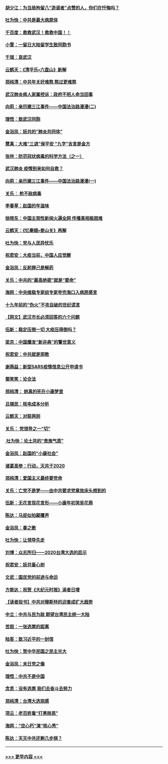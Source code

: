 #### [胡少江：为当局拘留八“造谣者”点赞的人，你们在忏悔吗？](../pages/nsc993/n11836801.md?t=02020131) 
#### [吐为快：中共是最大病原体](../pages/nsc993/n11836748.md?t=02020131) 
#### [千百度：救救武汉！救救中国！！](../pages/nsc993/n11836145.md?t=02020131) 
#### [小雪：一留日大陆留学生致同胞书](../pages/nsc993/n11834624.md?t=02020131) 
#### [千瑞：哀武汉](../pages/nsc993/n11833647.md?t=02020131) 
#### [云鹤天：《清平乐▪六盘山》新解](../pages/nsc993/n11833611.md?t=02020131) 
#### [郑纯清：中共年关好难熬 熬过更难熬](../pages/nsc993/n11833489.md?t=02020131) 
#### [武汉肺炎病人家属控诉：政府不把人命当回事](../pages/nsc993/n11833205.md?t=02020131) 
#### [向莉：亲历建三江事件——中国法治路漫漫(二)](../pages/nsc993/n11829102.md?t=02020131) 
#### [理悟：致武汉同胞](../pages/nsc993/n11831522.md?t=02020131) 
#### [金浴凤：妖共的“肺炎共同体”](../pages/nsc993/n11829448.md?t=02020131) 
#### [慧真：大难“三退”保平安 “九字”吉言是金方](../pages/nsc993/n11829501.md?t=02020131) 
#### [张林：防范冠状病毒的科学方法（之一）](../pages/nsc993/n11828618.md?t=02020131) 
#### [武汉肺炎 疫情到来如何自救？](../pages/nsc993/n11827632.md?t=02020131) 
#### [向莉：亲历建三江事件——中国法治路漫漫(一)](../pages/nsc993/n11827190.md?t=02020131) 
#### [关乐： 枪不敌病毒](../pages/nsc993/n11826746.md?t=02020131) 
#### [李春草：赵国的年滋味](../pages/nsc993/n11826321.md?t=02020131) 
#### [徐晓东：中国主观性新闻火遍全网 传播真相极困难](../pages/nsc993/n11826508.md?t=02020131) 
#### [云鹤天：《忆秦娥▪娄山关》再解](../pages/nsc993/n11824682.md?t=02020131) 
#### [吐为快：党与人民异忧乐](../pages/nsc993/n11824660.md?t=02020131) 
#### [祝君安：大疫当前，中国人应觉醒](../pages/nsc993/n11821946.md?t=02020131) 
#### [金浴凤：反躬罪己是解药](../pages/nsc993/n11820280.md?t=02020131) 
#### [关乐：中共的“最高绝密”就是“要命”](../pages/nsc993/n11816946.md?t=02020131) 
#### [海网：中央维稳专家组专家夸完海口入病房感言](../pages/nsc993/n11815138.md?t=02020131) 
#### [十九年前的“伪火”不攻自破的世纪谎言](../pages/nsc993/n11813238.md?t=02020131) 
#### [【网文】武汉市长必须回答的六个问题](../pages/nsc993/n11813848.md?t=02020131) 
#### [伍新：稳定压倒一切 大疫压得倒吗？](../pages/nsc993/n11812634.md?t=02020131) 
#### [梁京：中国爆发“新非典”的警世意义](../pages/nsc993/n11812554.md?t=02020131) 
#### [祝君安：中共就是邪教](../pages/nsc993/n11812431.md?t=02020131) 
#### [谢燕益：新型SARS疫情信息公开申请书](../pages/nsc993/n11808840.md?t=02020131) 
#### [蜀笑笑：论合法](../pages/nsc993/n11808064.md?t=02020131) 
#### [郑纯清： 她真的死在小康梦里](../pages/nsc993/n11806623.md?t=02020131) 
#### [吕锡民：核电成本分析](../pages/nsc993/n11806284.md?t=02020131) 
#### [云鹤天：对联两则](../pages/nsc993/n11805957.md?t=02020131) 
#### [关乐： 党领导之一“切”](../pages/nsc993/n11804505.md?t=02020131) 
#### [ 吐为快：论土共的“贵族气质”](../pages/nsc993/n11804490.md?t=02020131) 
#### [金浴凤：赵国的“小康社会”](../pages/nsc993/n11804452.md?t=02020131) 
#### [诸葛高参：行动，灭共于2020](../pages/nsc993/n11804120.md?t=02020131) 
#### [郑纯清：爱国主义最终要党命](../pages/nsc993/n11802197.md?t=02020131) 
#### [关乐：亡党不是梦——由中共要求党章放床头想到的](../pages/nsc993/n11802156.md?t=02020131) 
#### [伍新：无花言现花言形——小康年初哭吴花燕](../pages/nsc993/n11800044.md?t=02020131) 
#### [陈达：马屁似拍颠覆声](../pages/nsc993/n11800010.md?t=02020131) 
#### [金浴凤：春之歌](../pages/nsc993/n11797687.md?t=02020131) 
#### [吐为快：让领导先走](../pages/nsc993/n11797512.md?t=02020131) 
#### [刘博：众志所归——2020台湾大选的启示](../pages/nsc993/n11796878.md?t=02020131) 
#### [祝君安：妖共畜心剖](../pages/nsc993/n11794273.md?t=02020131) 
#### [文武：国民党的前途与命运](../pages/nsc993/n11794198.md?t=02020131) 
#### [方能达：祝贺《大纪元时报》读者日增](../pages/nsc993/n11793807.md?t=02020131) 
#### [【读者投书】中共对穆斯林的迫害成扩大趋势](../pages/nsc993/n11791371.md?t=02020131) 
#### [中立：中共与民为敌 期望台湾民主统一大陆](../pages/nsc993/n11790392.md?t=02020131) 
#### [苦胆：一张选票的距离](../pages/nsc993/n11788914.md?t=02020131) 
#### [陆客：致习近平的一封信](../pages/nsc993/n11788867.md?t=02020131) 
#### [吐为快：贺中华民国之民主光大](../pages/nsc993/n11788618.md?t=02020131) 
#### [金浴凤：末日党之像](../pages/nsc993/n11787475.md?t=02020131) 
#### [理悟：中共不是中国](../pages/nsc993/n11787463.md?t=02020131) 
#### [念贲：没有选票  我们去奋斗去努力](../pages/nsc993/n11787398.md?t=02020131) 
#### [郑纯清：台湾大选观感](../pages/nsc993/n11786210.md?t=02020131) 
#### [项云：老百姓看“打黑除恶”](../pages/nsc993/n11785398.md?t=02020131) 
#### [海网：“空心朽”演“核心秀”](../pages/nsc993/n11783874.md?t=02020131) 
#### [陈达：天灭中共还剩几步棋？](../pages/nsc993/n11783719.md?t=02020131) 

----
#### [ >>> 更早内容 <<< ](../indexes/nsc993-earlier.md)
